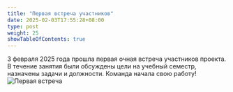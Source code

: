 ```yaml
---
title: "Первая встреча участников"
date: 2025-02-03T17:55:28+08:00
type: post
weight: 25
showTableOfContents: true
---
```

3 февраля 2025 года прошла первая очная встреча участников проекта. В течение занятия были обсуждены цели на учебный семестр, назначены задачи и должности. Команда начала свою работу!
![Первая встреча](<https://i.postimg.cc/LX1XND4J/photo-5312257908563634852-y.jpg>)
